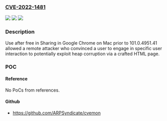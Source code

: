 ### [CVE-2022-1481](https://cve.mitre.org/cgi-bin/cvename.cgi?name=CVE-2022-1481)
![](https://img.shields.io/static/v1?label=Product&message=Chrome&color=blue)
![](https://img.shields.io/static/v1?label=Version&message=n%2Fa&color=blue)
![](https://img.shields.io/static/v1?label=Vulnerability&message=Use%20after%20free&color=brighgreen)

### Description

Use after free in Sharing in Google Chrome on Mac prior to 101.0.4951.41 allowed a remote attacker who convinced a user to engage in specific user interaction to potentially exploit heap corruption via a crafted HTML page.

### POC

#### Reference
No PoCs from references.

#### Github
- https://github.com/ARPSyndicate/cvemon

